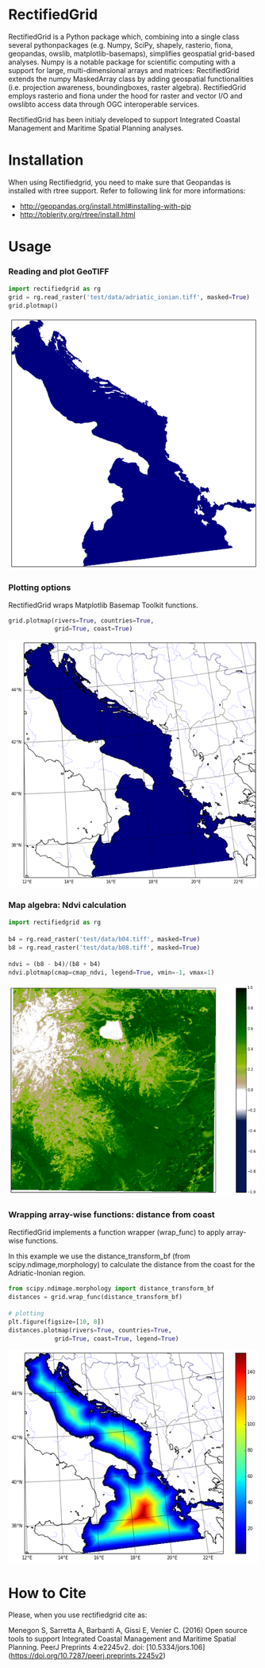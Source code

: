 RectifiedGrid
=============

RectifiedGrid is a Python package which, combining into a single class
several pythonpackages (e.g. Numpy, SciPy, shapely, rasterio, fiona,
geopandas, owslib, matplotlib-basemaps), simplifies geospatial
grid-based analyses. Numpy is a notable package for scientific
computing with a support for large, multi-dimensional
arrays and matrices: RectifiedGrid extends the numpy MaskedArray class
by adding geospatial functionalities (i.e. projection awareness,
boundingboxes, raster algebra). RectifiedGrid employs rasterio and
fiona under the hood for raster and vector I/O and owslibto access
data through OGC interoperable services.

RectifiedGrid has been initialy developed to support Integrated
Coastal Management and Maritime Spatial Planning analyses.

Installation
============
When using Rectifiedgrid, you need to make sure that Geopandas is installed with rtree support.
Refer to following link for more informations: 
* http://geopandas.org/install.html#installing-with-pip
* http://toblerity.org/rtree/install.html

Usage
=====

### Reading and plot GeoTIFF 

```python
import rectifiedgrid as rg
grid = rg.read_raster('test/data/adriatic_ionian.tiff', masked=True)
grid.plotmap()
```

![Alt text](/docs/images/adriatic_ionian_grid.png?raw=true "Adriatic Ionian Grid")

### Plotting options

RectifiedGrid wraps Matplotlib Basemap Toolkit functions.

```python
grid.plotmap(rivers=True, countries=True,
             grid=True, coast=True)
```

![Alt text](/docs/images/plot_options.png?raw=true "Plotting options")


### Map algebra: Ndvi calculation

```python
import rectifiedgrid as rg

b4 = rg.read_raster('test/data/b04.tiff', masked=True)
b8 = rg.read_raster('test/data/b08.tiff', masked=True)

ndvi = (b8 - b4)/(b8 + b4)
ndvi.plotmap(cmap=cmap_ndvi, legend=True, vmin=-1, vmax=1)
```

![Alt text](/docs/images/ndvi.png?raw=true "Ndvi example")


### Wrapping array-wise functions: distance from coast

RectifiedGrid implements a function wrapper (wrap_func) to apply
array-wise functions.

In this example we use the distance_transform_bf (from
scipy.ndimage,morphology) to calculate the distance from the coast for
the Adriatic-Inonian region.

```python
from scipy.ndimage.morphology import distance_transform_bf
distances = grid.wrap_func(distance_transform_bf)

# plotting
plt.figure(figsize=[10, 8])
distances.plotmap(rivers=True, countries=True,
             grid=True, coast=True, legend=True)

```

![Alt text](/docs/images/distances.png?raw=true "Distances example")

How to Cite
===========
Please, when you use rectifiedgrid cite as:

Menegon S, Sarretta A, Barbanti A, Gissi E, Venier C. (2016) Open
source tools to support Integrated Coastal Management and Maritime
Spatial Planning. PeerJ Preprints 4:e2245v2. doi: [10.5334/jors.106]
(https://doi.org/10.7287/peerj.preprints.2245v2)
